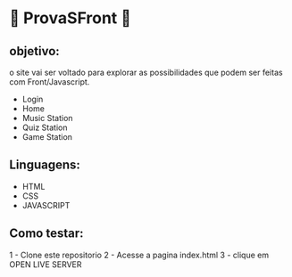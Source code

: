 # 🤯 ProvaSFront 🤯

## objetivo:
 o site vai ser voltado para explorar as possibilidades que podem ser feitas com Front/Javascript.
 
- Login
- Home
- Music Station
- Quiz Station 
- Game Station

## Linguagens: 

- HTML
- CSS
- JAVASCRIPT  

## Como testar:

1  - Clone este repositorio
2 - Acesse a pagina index.html
3 - clique em OPEN LIVE SERVER  


